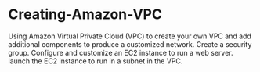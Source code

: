 # Creating-Amazon-VPC
Using Amazon Virtual Private Cloud (VPC) to create your own VPC and add additional components to produce a customized network.
Create a security group. 
Configure and customize an EC2 instance to run a web server.
launch the EC2 instance to run in a subnet in the VPC.

